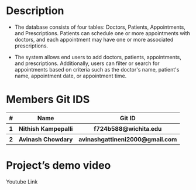# Description

- The database consists of four tables: Doctors, Patients, Appointments, and Prescriptions. Patients can schedule one or more appointments with doctors, and each appointment may have one or more associated prescriptions.

- The system allows end users to add doctors, patients, appointments, and prescriptions. Additionally, users can filter or search for appointments based on criteria such as the doctor's name, patient's name, appointment date, or appointment time.

# Members Git IDS

<table>
  <tr>
    <th>#</th>
    <th>Name</th>
    <th>Git ID</th>
  </tr>
    <tr>
    <th>1</th>
    <th>Nithish Kampepalli</th>
    <th>f724b588@wichita.edu</th>
  </tr>
    <tr>
    <th>2</th>
    <th>Avinash Chowdary</th>
    <th>avinashgattineni2000@gmail.com</th>
  </tr>
</table>

# Project’s demo video

Youtube Link
